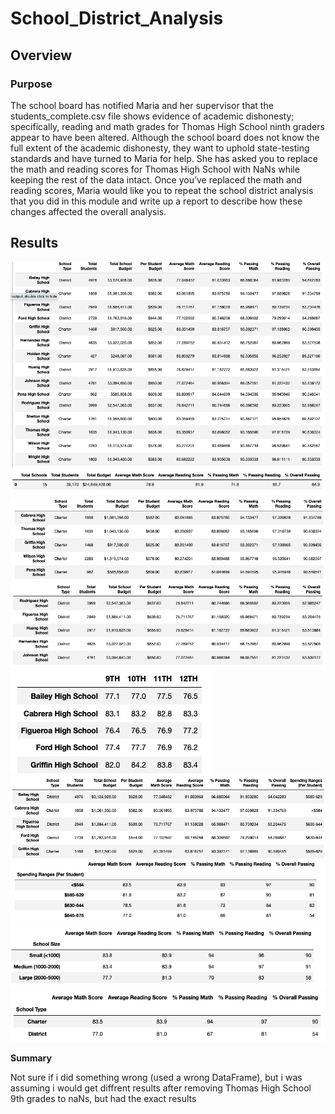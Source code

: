 # School_District_Analysis


## Overview 




### Purpose

The school board has notified Maria and her supervisor that the students_complete.csv file shows evidence of academic dishonesty; specifically, reading and math grades for Thomas High School ninth graders appear to have been altered. Although the school board does not know the full extent of the academic dishonesty, they want to uphold state-testing standards and have turned to Maria for help. She has asked you to replace the math and reading scores for Thomas High School with NaNs while keeping the rest of the data intact. Once you’ve replaced the math and reading scores, Maria would like you to repeat the school district analysis that you did in this module and write up a report to describe how these changes affected the overall analysis.


## Results


![](Resources/pic2.png)
![](Resources/pic1.png)
![](Resources/pic3.png)
![](Resources/pic4.png)
![](Resources/pic5.png)
![](Resources/pic6.png)
![](Resources/pic7.png)
![](Resources/pic8.png)
![](Resources/pic9.png)



**Summary**

Not sure if i did something wrong (used a wrong DataFrame), but i was assuming i would get diffrent results after removing Thomas High School 9th grades to naNs, but had the exact results
